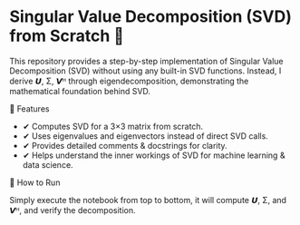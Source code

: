 # Singular Value Decomposition (SVD) from Scratch 🚀

This repository provides a step-by-step implementation of Singular Value Decomposition (SVD) without using any built-in SVD functions.
Instead, I derive 𝙐, Σ, 𝙑ᴴ through eigendecomposition, demonstrating the mathematical foundation behind SVD.

🔹 Features

- ✔ Computes SVD for a 3×3 matrix from scratch.
- ✔ Uses eigenvalues and eigenvectors instead of direct SVD calls.
- ✔ Provides detailed comments & docstrings for clarity.
- ✔ Helps understand the inner workings of SVD for machine learning & data science.

🔹 How to Run

Simply execute the notebook from top to bottom, it will compute 𝙐, Σ, and 𝙑ᴴ, and verify the decomposition.
